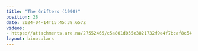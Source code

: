 ```yaml
---
title: "The Grifters (1990)"
position: 28
date: 2024-04-14T15:45:38.657Z
videos: 
- https://attachments.are.na/27552465/c5a801d035e3821732f9e4f7bcaf8c54.mp4?1713109539
layout: binoculars
---
```


